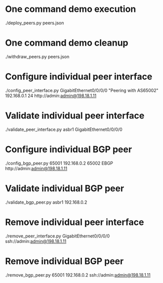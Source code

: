 # One command demo execution
./deploy_peers.py peers.json

# One command demo cleanup
./withdraw_peers.py peers.json

# Configure individual peer interface
./config_peer_interface.py GigabitEthernet0/0/0/0 "Peering with AS65002" 192.168.0.1 24 http://admin:admin@198.18.1.11

# Validate individual peer interface
./validate_peer_interface.py asbr1 GigabitEthernet0/0/0/0

# Configure individual BGP peer
./config_bgp_peer.py 65001 192.168.0.2 65002 EBGP http://admin:admin@198.18.1.11

# Validate individual BGP peer
./validate_bgp_peer.py asbr1 192.168.0.2

# Remove individual peer interface
./remove_peer_interface.py GigabitEthernet0/0/0/0 ssh://admin:admin@198.18.1.11

# Remove individual BGP peer
./remove_bgp_peer.py 65001 192.168.0.2 ssh://admin:admin@198.18.1.11
